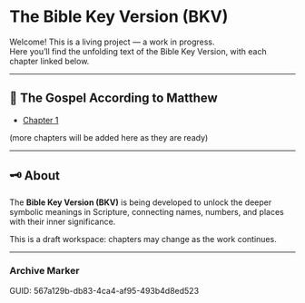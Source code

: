 # The Bible Key Version (BKV)

Welcome! This is a living project — a work in progress.  
Here you’ll find the unfolding text of the Bible Key Version, with each chapter linked below.

---

## 📖 The Gospel According to Matthew
- [Chapter 1](Matthew_01.md)

(more chapters will be added here as they are ready)

---

## 🗝️ About
The **Bible Key Version (BKV)** is being developed to unlock the deeper symbolic meanings in Scripture, connecting names, numbers, and places with their inner significance.  

This is a draft workspace: chapters may change as the work continues.

---

### Archive Marker
GUID: 567a129b-db83-4ca4-af95-493b4d8ed523
